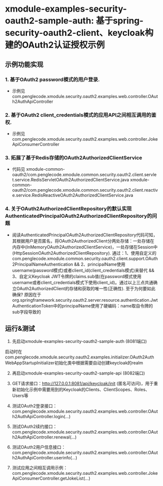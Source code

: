 # xmodule-examples-security-oauth2-sample-auth: 基于spring-security-oauth2-client、keycloak构建的OAuth2认证授权示例

## 示例功能实现

### 1. 基于OAuth2 password模式的用户登录.

- 示例见com.penglecode.xmodule.security.oauth2.examples.web.controller.OAuth2AuthApiController

### 2. 基于OAuth2 client_credentials模式的应用API之间相互调用的鉴权.

- 示例见com.penglecode.xmodule.security.oauth2.examples.web.controller.JokeApiConsumerController

### 3. 拓展了基于Redis存储的OAuth2AuthorizedClientService

- 代码见 xmodule-common-oauth2/com.penglecode.xmodule.common.security.oauth2.client.servlet.service.RedisServletOAuth2AuthorizedClientService.java
		 xmodule-common-oauth2/com.penglecode.xmodule.common.security.oauth2.client.reactive.service.RedisReactiveOAuth2AuthorizedClientService.java

### 4. 关于OAuth2AuthorizedClientRepository的默认实现AuthenticatedPrincipalOAuth2AuthorizedClientRepository的问题

- 阅读AuthenticatedPrincipalOAuth2AuthorizedClientRepository代码可知，其根据用户是否匿名，将OAuth2AuthorizedClient分两处存储：一处存储在内存中(InMemoryOAuth2AuthorizedClientService)，一处存储在Session中(HttpSessionOAuth2AuthorizedClientRepository). 通过：1、使用自定义的com.penglecode.xmodule.common.security.oauth2.client.support.OAuth2PrincipalNameAuthentication && 2、principalName使用username(password模式)或者client_id(client_credentials模式)来替代 && 3、自定义Keycloak JWT令牌的claims.sub值(在password模式使用username或者client_credentials模式下使用client_id)。通过以上三点共通确立OAuth2AuthorizedClient的存储和获取的唯一性(正确性). 至于为何要如此确保? 原因在于org.springframework.security.oauth2.server.resource.authentication.JwtAuthenticationToken中的principalName使用了硬编码：name取自令牌的sub字段导致的

## 运行&测试

1. 先启动xmodule-examples-security-oauth2-sample-auth (8081端口)

启动时在com.penglecode.xmodule.security.oauth2.examples.initializer.OAuth2AuthWebAppStartupInitializer初始化类中根据需要自动创建keycloak的realm

2. 再启动xmodule-examples-security-oauth2-sample-api (8082端口)

3. GET请求接口：http://127.0.0.1:8081/api/keycloak/init (匿名可访问)，用于重新初始化示例中需要用到的Keycloak的Clients、ClientScopes、Roles、Users等

4. 测试OAuth2登录接口：com.penglecode.xmodule.security.oauth2.examples.web.controller.OAuth2AuthApiController.login(...)

5. 测试OAuth2续约接口：com.penglecode.xmodule.security.oauth2.examples.web.controller.OAuth2AuthApiController.renewal(...)

6. 测试OAuth2用户信息接口：com.penglecode.xmodule.security.oauth2.examples.web.controller.OAuth2AuthApiController.userinfo(...)

7. 测试应用之间相互调用示例：com.penglecode.xmodule.security.oauth2.examples.web.controller.JokeApiConsumerController.getJokeList(...)